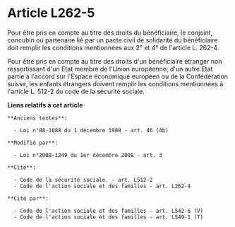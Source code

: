 # Article L262-5

Pour être pris en compte au titre des droits du bénéficiaire, le conjoint, concubin ou partenaire lié par un pacte civil de
solidarité du bénéficiaire doit remplir les conditions mentionnées aux 2° et 4° de l'article L. 262-4. 

Pour être pris en compte au titre des droits d'un bénéficiaire étranger non ressortissant d'un Etat membre de l'Union
européenne, d'un autre Etat partie à l'accord sur l'Espace économique européen ou de la Confédération suisse, les enfants
étrangers doivent remplir les conditions mentionnées à l'article L. 512-2 du code de la sécurité sociale.

**Liens relatifs à cet article**

	**Anciens textes**:

	  - Loi n°88-1088 du 1 décembre 1988 - art. 46 (Ab)

	**Modifié par**:

	  - Loi n°2008-1249 du 1er décembre 2008 - art. 3

	**Cite**:

	  - Code de la sécurité sociale. - art. L512-2
	  - Code de l'action sociale et des familles - art. L262-4

	**Cité par**:

	  - Code de l'action sociale et des familles - art. L542-6 (V)
	  - Code de l'action sociale et des familles - art. L549-1 (T)
